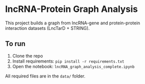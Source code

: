 # lncRNA-Protein Graph Analysis

This project builds a graph from lncRNA-gene and protein-protein interaction datasets (LncTarD + STRING).

## To run

1. Clone the repo
2. Install requirements: `pip install -r requirements.txt`
3. Open the notebook: `lncRNA_graph_analysis_complete.ipynb`

All required files are in the `data/` folder.

